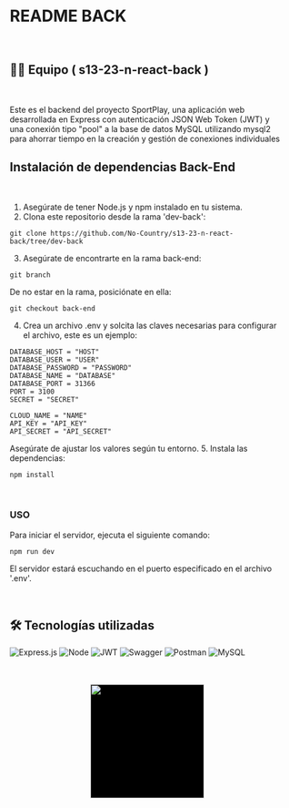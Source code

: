 <div style='center; padding: 10px;'  >

<h1>README BACK</h1>

<br>

## 👨‍💻 Equipo ( s13-23-n-react-back )

<br>

Este es el backend del proyecto SportPlay, una aplicación web desarrollada en Express con autenticación JSON Web Token (JWT) y una conexión tipo "pool" a la base de datos MySQL utilizando mysql2 para ahorrar tiempo en la creación y gestión de conexiones individuales


## Instalación de dependencias Back-End

<br>

1. Asegúrate de tener Node.js y npm instalado en tu sistema.
2. Clona este repositorio desde la rama 'dev-back':

```
git clone https://github.com/No-Country/s13-23-n-react-back/tree/dev-back
```
3. Asegúrate de encontrarte en la rama back-end:
```
git branch
```
  De no estar en la rama, posiciónate en ella:
```
git checkout back-end
```
4. Crea un archivo .env y solcita las claves necesarias para configurar el archivo, este es un ejemplo:
```
DATABASE_HOST = "HOST"
DATABASE_USER = "USER"
DATABASE_PASSWORD = "PASSWORD"
DATABASE_NAME = "DATABASE"
DATABASE_PORT = 31366
PORT = 3100
SECRET = "SECRET"

CLOUD_NAME = "NAME"
API_KEY = "API_KEY"
API_SECRET = "API_SECRET"
```
Asegúrate de ajustar los valores según tu entorno.
5. Instala las dependencias:
```
npm install
```

<br> 

### USO

Para iniciar el servidor, ejecuta el siguiente comando:
```
npm run dev
```
El servidor estará escuchando en el puerto especificado en el archivo '.env'.


<br> 

## 🛠️ Tecnologías utilizadas


![Express.js](https://img.shields.io/badge/express.js-%23404d59.svg?style=for-the-badge&logo=express&logoColor=%2361DAFB)
![Node](https://img.shields.io/badge/Node%20js-339933?style=for-the-badge&logo=nodedotjs&logoColor=white)
![JWT](https://img.shields.io/badge/JWT-black?style=for-the-badge&logo=JSON%20web%20tokens)
![Swagger](https://img.shields.io/badge/-Swagger-%23Clojure?style=for-the-badge&logo=swagger&logoColor=white)
![Postman](https://img.shields.io/badge/Postman-FF6C37?style=for-the-badge&logo=postman&logoColor=white) 
![MySQL](https://img.shields.io/badge/mysql-%2300f.svg?style=for-the-badge&logo=mysql&logoColor=white)

<br>

<br>

<div align='center'>
  <a href="https://www.nocountry.tech/" target="_blank">
    <img style='background-color:black;' src="https://encrypted-tbn0.gstatic.com/images?q=tbn:ANd9GcQsukYB3HL90LSwYv_RIR2O2OlCV8Sbkx2eNHv8nRvOu8L16FxLQ0nPzY02wQ_BJOfQZw&usqp=CAU" width="200">
  </a>
</div>
